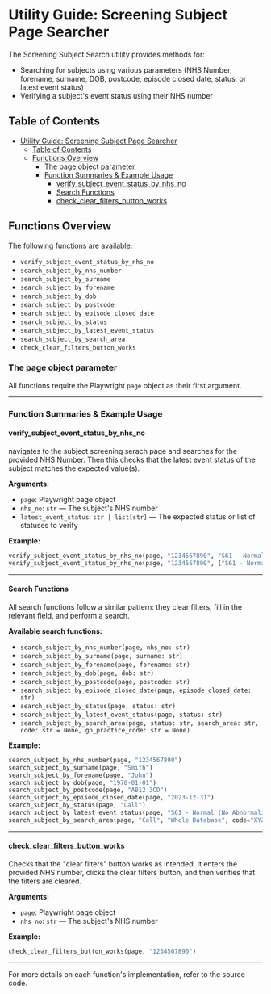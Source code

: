 # Utility Guide: Screening Subject Page Searcher

The Screening Subject Search utility provides methods for:

- Searching for subjects using various parameters (NHS Number, forename, surname, DOB, postcode, episode closed date, status, or latest event status)
- Verifying a subject's event status using their NHS number

## Table of Contents

- [Utility Guide: Screening Subject Page Searcher](#utility-guide-screening-subject-page-searcher)
  - [Table of Contents](#table-of-contents)
  - [Functions Overview](#functions-overview)
    - [The page object parameter](#the-page-object-parameter)
    - [Function Summaries \& Example Usage](#function-summaries--example-usage)
      - [verify\_subject\_event\_status\_by\_nhs\_no](#verify_subject_event_status_by_nhs_no)
      - [Search Functions](#search-functions)
      - [check\_clear\_filters\_button\_works](#check_clear_filters_button_works)

## Functions Overview

The following functions are available:

- `verify_subject_event_status_by_nhs_no`
- `search_subject_by_nhs_number`
- `search_subject_by_surname`
- `search_subject_by_forename`
- `search_subject_by_dob`
- `search_subject_by_postcode`
- `search_subject_by_episode_closed_date`
- `search_subject_by_status`
- `search_subject_by_latest_event_status`
- `search_subject_by_search_area`
- `check_clear_filters_button_works`

### The page object parameter

All functions require the Playwright `page` object as their first argument.

---

### Function Summaries & Example Usage

#### verify_subject_event_status_by_nhs_no

navigates to the subject screening serach page and searches for the provided NHS Number. Then this checks that the latest event status of the subject matches the expected value(s).

**Arguments:**

- `page`: Playwright page object
- `nhs_no`: `str` — The subject's NHS number
- `latest_event_status`: `str | list[str]` — The expected status or list of statuses to verify

**Example:**

```python
verify_subject_event_status_by_nhs_no(page, "1234567890", "S61 - Normal (No Abnormalities Found)")
verify_subject_event_status_by_nhs_no(page, "1234567890", ["S61 - Normal (No Abnormalities Found)", "A158 - High-risk findings"])
```

---

#### Search Functions

All search functions follow a similar pattern: they clear filters, fill in the relevant field, and perform a search.

**Available search functions:**

- `search_subject_by_nhs_number(page, nhs_no: str)`
- `search_subject_by_surname(page, surname: str)`
- `search_subject_by_forename(page, forename: str)`
- `search_subject_by_dob(page, dob: str)`
- `search_subject_by_postcode(page, postcode: str)`
- `search_subject_by_episode_closed_date(page, episode_closed_date: str)`
- `search_subject_by_status(page, status: str)`
- `search_subject_by_latest_event_status(page, status: str)`
- `search_subject_by_search_area(page, status: str, search_area: str, code: str = None, gp_practice_code: str = None)`

**Example:**

```python
search_subject_by_nhs_number(page, "1234567890")
search_subject_by_surname(page, "Smith")
search_subject_by_forename(page, "John")
search_subject_by_dob(page, "1970-01-01")
search_subject_by_postcode(page, "AB12 3CD")
search_subject_by_episode_closed_date(page, "2023-12-31")
search_subject_by_status(page, "Call")
search_subject_by_latest_event_status(page, "S61 - Normal (No Abnormalities Found)")
search_subject_by_search_area(page, "Call", "Whole Database", code="XYZ", gp_practice_code="ABC123")
```

---

#### check_clear_filters_button_works

Checks that the "clear filters" button works as intended. It enters the provided NHS number, clicks the clear filters button, and then verifies that the filters are cleared.

**Arguments:**

- `page`: Playwright page object
- `nhs_no`: `str` — The subject's NHS number

**Example:**

```python
check_clear_filters_button_works(page, "1234567890")
```

---

For more details on each function's implementation, refer to the source code.
